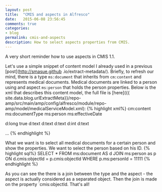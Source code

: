 ```yaml
---
layout: post
title:  "CMIS and aspects in Alfresco"
date:   2015-06-08 23:56:45
comments: true
categories:
- blog
permalink: cmis-and-aspects
description: How to select aspects properties from CMIS.
---
```


A very short reminder how to use aspects in CMIS 1.1.

Let's use a simple snippet of content model I already used in a previous [post](http://smasue.github
.io/extract-metadata/). Briefly, to refresh our mind,
there is
 a type `ms:document` that inherits from `cm:content` and represents medical documents. Medical documents are linked
 to a
  person using and aspect `ms:person` that holds the person properties. Below is the xml that describes this content
  model, the full file is [here]({{ site.data.blog.urlExtractMeta}}/repo-amp/src/main/amp/config/alfresco/module/repo-amp/model/medicalServiceModel.xml):
{% highlight xml%}
<types>
   <type name="ms:document">
     <title>Medical service document</title>
     <parent>cm:content</parent>
     <mandatory-aspects>
       <aspect>ms:documentType</aspect>
       <aspect>ms:person</aspect>
       <aspect>ms:effectiveDate</aspect>
     </mandatory-aspects>
   </type>
 </types>

 <!--		A S P E C T    D E F I N I T I O N S		-->

 <aspects>
   <!-- ************************************************************************ -->
   <!-- Person aspect -->
   <!-- ************************************************************************ -->
   <aspect name="ms:person">
     <title>Patient</title>
     <properties>
       <!-- The Person ID of the related person -->
       <property name="ms:personId">
         <type>d:long</type>
         <mandatory>true</mandatory>
       </property>
       <property name="ms:firstName">
         <type>d:text</type>
       </property>
       <property name="ms:lastName">
         <type>d:text</type>
       </property>
       <property name="ms:gender">
         <type>d:text</type>
       </property>
       <property name="ms:age">
         <type>d:int</type>
       </property>
       <property name="ms:jobTitle">
         <type>d:text</type>
       </property>
     </properties>
   </aspect>

   ...
{% endhighlight %}


What we want is to select all medical documents for a certain person and show the properties. We want to select the
person based on his ID.
{% highlight sql%}
SELECT *
FROM ms:document AS d JOIN ms:person as p ON d.cmis:objectId = p.cmis:objectId
WHERE p.ms:personId = 11111
{% endhighlight %}

As you can see the there is a join between the type and the aspect - the aspect is actually considered as a separated
object. Then the join is made on the property `cmis:objectId. That's all!




